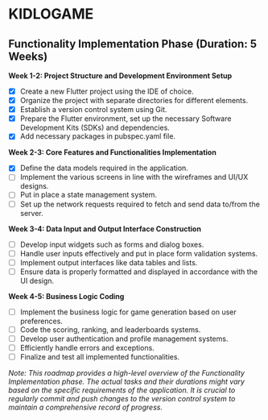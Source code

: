 # KIDLOGAME

## Functionality Implementation Phase (Duration: 5 Weeks)

**Week 1-2: Project Structure and Development Environment Setup**

- [x] Create a new Flutter project using the IDE of choice.
- [x] Organize the project with separate directories for different elements.
- [x] Establish a version control system using Git.
- [x] Prepare the Flutter environment, set up the necessary Software Development Kits (SDKs) and dependencies.
- [x] Add necessary packages in pubspec.yaml file.

**Week 2-3: Core Features and Functionalities Implementation**

- [x] Define the data models required in the application.
- [ ] Implement the various screens in line with the wireframes and UI/UX designs.
- [ ] Put in place a state management system.
- [ ] Set up the network requests required to fetch and send data to/from the server.

**Week 3-4: Data Input and Output Interface Construction**

- [ ] Develop input widgets such as forms and dialog boxes.
- [ ] Handle user inputs effectively and put in place form validation systems.
- [ ] Implement output interfaces like data tables and lists.
- [ ] Ensure data is properly formatted and displayed in accordance with the UI design.

**Week 4-5: Business Logic Coding**

- [ ] Implement the business logic for game generation based on user preferences.
- [ ] Code the scoring, ranking, and leaderboards systems.
- [ ] Develop user authentication and profile management systems.
- [ ] Efficiently handle errors and exceptions.
- [ ] Finalize and test all implemented functionalities.

_Note: This roadmap provides a high-level overview of the Functionality Implementation phase. The actual tasks and their durations might vary based on the specific requirements of the application. It is crucial to regularly commit and push changes to the version control system to maintain a comprehensive record of progress._
